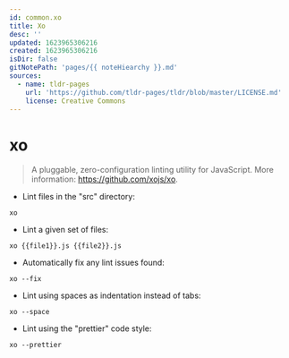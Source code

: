 ```yaml
---
id: common.xo
title: Xo
desc: ''
updated: 1623965306216
created: 1623965306216
isDir: false
gitNotePath: 'pages/{{ noteHiearchy }}.md'
sources:
  - name: tldr-pages
    url: 'https://github.com/tldr-pages/tldr/blob/master/LICENSE.md'
    license: Creative Commons
---
```

# xo

> A pluggable, zero-configuration linting utility for JavaScript.
> More information: <https://github.com/xojs/xo>.

- Lint files in the "src" directory:

`xo`

- Lint a given set of files:

`xo {{file1}}.js {{file2}}.js`

- Automatically fix any lint issues found:

`xo --fix`

- Lint using spaces as indentation instead of tabs:

`xo --space`

- Lint using the "prettier" code style:

`xo --prettier`

